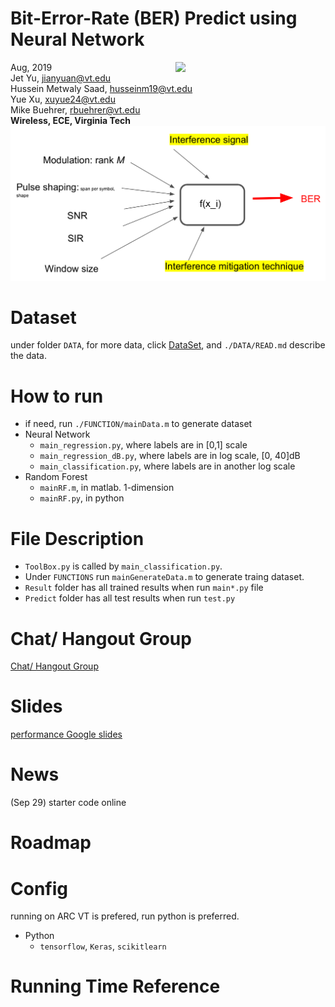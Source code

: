 # Bit-Error-Rate (BER) Predict using Neural Network
<img src="https://filebox.ece.vt.edu/~jbhuang/images/vt-logo.png" width="240" align="right">  


Aug, 2019    
Jet Yu, jianyuan@vt.edu  
Hussein Metwaly Saad, husseinm19@vt.edu     
Yue Xu, xuyue24@vt.edu    
Mike Buehrer, rbuehrer@vt.edu   
__Wireless, ECE, Virginia Tech__  
![](./MISC/map.jpeg)


# Dataset
under folder `DATA`, for more data, click [DataSet](https://drive.google.com/drive/folders/1SEYScWxg7xViXz1snsuuhOBDKR7r1Npt?usp=sharing), and `./DATA/READ.md` describe the data. 



# How to run
* if need, run `./FUNCTION/mainData.m` to generate dataset
* Neural Network
  * `main_regression.py`, where labels are in [0,1] scale  
  * `main_regression_dB.py`, where labels are in log scale, [0, 40]dB
  * `main_classification.py`, where labels are in another log scale
* Random Forest
  * `mainRF.m`, in matlab. 1-dimension
  * `mainRF.py`, in python

# File Description
* `ToolBox.py` is called by `main_classification.py`.  
* Under `FUNCTIONS` run `mainGenerateData.m` to generate traing dataset.  
* `Result` folder has  all trained results when run `main*.py` file
* `Predict` folder has  all test results when run `test.py`


  

# Chat/ Hangout Group
[Chat/ Hangout Group](https://chat.google.com/dm/5UaasgAAAAE)

# Slides
[performance Google slides](https://docs.google.com/presentation/d/1VWrGMLpcMN6-HCs_-lINsF1C2rGetQ_UcSqOe9gokTs/edit?usp=sharing)



# News
(Sep 29) starter code online

# Roadmap

# Config
running on ARC VT is prefered, run python is preferred.
 * Python
   * `tensorflow`, `Keras`, `scikitlearn`  








# Running Time Reference




